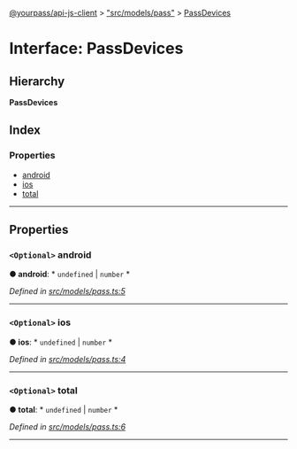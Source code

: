 [@yourpass/api-js-client](../README.md) > ["src/models/pass"](../modules/_src_models_pass_.md) > [PassDevices](../interfaces/_src_models_pass_.passdevices.md)

# Interface: PassDevices

## Hierarchy

**PassDevices**

## Index

### Properties

* [android](_src_models_pass_.passdevices.md#android)
* [ios](_src_models_pass_.passdevices.md#ios)
* [total](_src_models_pass_.passdevices.md#total)

---

## Properties

<a id="android"></a>

### `<Optional>` android

**● android**: * `undefined` &#124; `number`
*

*Defined in [src/models/pass.ts:5](https://github.com/yourpass/yourpass-api-js-client/blob/6ee4079/src/models/pass.ts#L5)*

___
<a id="ios"></a>

### `<Optional>` ios

**● ios**: * `undefined` &#124; `number`
*

*Defined in [src/models/pass.ts:4](https://github.com/yourpass/yourpass-api-js-client/blob/6ee4079/src/models/pass.ts#L4)*

___
<a id="total"></a>

### `<Optional>` total

**● total**: * `undefined` &#124; `number`
*

*Defined in [src/models/pass.ts:6](https://github.com/yourpass/yourpass-api-js-client/blob/6ee4079/src/models/pass.ts#L6)*

___


